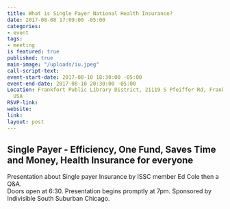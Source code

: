 ```yaml
---
title: What is Single Payer National Health Insurance?
date: 2017-08-08 17:09:00 -05:00
categories:
- event
tags:
- meeting
is featured: true
published: true
main-image: "/uploads/iu.jpeg"
call-script-text: 
event-start-date: 2017-08-10 18:30:00 -05:00
event-end-date: 2017-08-10 20:30:00 -05:00
Location: Frankfort Public Library District, 21119 S Pfeiffer Rd, Frankfort, IL 60423,
  USA
RSVP-link: 
website: 
link: 
layout: post
---
```


## Single Payer - Efficiency, One Fund, Saves Time and Money, Health Insurance for everyone

Presentation about Single payer Insurance by ISSC member Ed Cole then a Q&A.  
Doors open at 6:30. 
Presentation begins promptly at 7pm. 
Sponsored by Indivisible South Suburban Chicago. 